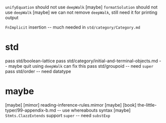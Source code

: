`unifyEquation` should not use `deepWalk`
[maybe] `formatSolution` should not use `deepWalk`
[maybe] we can not remove `deepWalk`, still need it for printing output

`FnImplicit` insertion -- much needed in `std/category/Category.md`

# std

pass std/boolean-lattice
pass std/category/initial-and-terminal-objects.md -- maybe quit using `deepWalk` can fix this
pass std/groupoid -- need `super`
pass std/order -- need datatype

# maybe

[maybe] [mimor] reading-inference-rules.mimor
[maybe] [book] the-little-typer/99-appendix-b.md -- use whereabouts syntax
[maybe] `Stmts.ClazzExtends` support `super` -- need `substExp`
